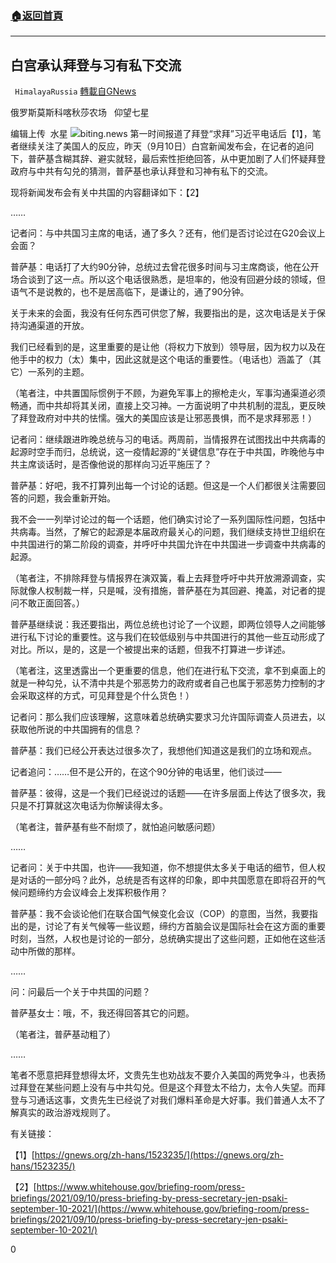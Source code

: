 ###  [:house:返回首頁](https://github.com/ourhimalayas/txt)
---


## 白宫承认拜登与习有私下交流
` HimalayaRussia` [轉載自GNews](https://gnews.org/zh-hans/1526818/)

俄罗斯莫斯科喀秋莎农场   仰望七星

编辑上传  水星
![](https://assets.gnews.org/wp-content/uploads/2021/09/B-3.jpg)biting.news
第一时间报道了拜登“求拜”习近平电话后【1】，笔者继续关注了美国人的反应，昨天（9月10日）白宫新闻发布会，在记者的追问下，普萨基含糊其辞、避实就轻，最后索性拒绝回答，从中更加剧了人们怀疑拜登政府与中共有勾兑的猜测，普萨基也承认拜登和习神有私下的交流。

现将新闻发布会有关中共国的内容翻译如下：【2】

……

记者问：与中共国习主席的电话，通了多久？还有，他们是否讨论过在G20会议上会面？

普萨基：电话打了大约90分钟，总统过去曾花很多时间与习主席商谈，他在公开场合谈到了这一点。所以这个电话很熟悉，是坦率的，他没有回避分歧的领域，但语气不是说教的，也不是居高临下，是谦让的，通了90分钟。

关于未来的会面，我没有任何东西可供您了解，我要指出的是，这次电话是关于保持沟通渠道的开放。

我们已经看到的是，这里重要的是让他（将权力下放到）领导层，因为权力以及在他手中的权力（太）集中，因此这就是这个电话的重要性。（电话也）涵盖了（其它）一系列的主题。

（笔者注，中共置国际惯例于不顾，为避免军事上的擦枪走火，军事沟通渠道必须畅通，而中共却将其关闭，直接上交习神。一方面说明了中共机制的混乱，更反映了拜登政府对中共的怯懦。强大的美国应该是让邪恶畏惧，而不是求拜邪恶！）

记者问：继续跟进昨晚总统与习的电话。两周前，当情报界在试图找出中共病毒的起源时空手而归，总统说，这一疫情起源的“关键信息”存在于中共国，昨晚他与中共主席谈话时，是否像他说的那样向习近平施压了？

普萨基：好吧，我不打算列出每一个讨论的话题。但这是一个人们都很关注需要回答的问题，我会重新开始。

我不会一一列举讨论过的每一个话题，他们确实讨论了一系列国际性问题，包括中共病毒。当然，了解它的起源是本届政府最关心的问题，我们继续支持世卫组织在中共国进行的第二阶段的调查，并呼吁中共国允许在中共国进一步调查中共病毒的起源。

（笔者注，不排除拜登与情报界在演双簧，看上去拜登呼吁中共开放溯源调查，实际就像人权制裁一样，只是喊，没有措施，普萨基在为其回避、掩盖，对记者的提问不敢正面回答。）

普萨基继续说：我还要指出，两位总统也讨论了一个议题，即两位领导人之间能够进行私下讨论的重要性。这与我们在较低级别与中共国进行的其他一些互动形成了对比。所以，是的，这是一个被提出来的话题，但我不打算进一步详述。

（笔者注，这里透露出一个更重要的信息，他们在进行私下交流，拿不到桌面上的就是一种勾兑，认不清中共是个邪恶势力的政府或者自己也属于邪恶势力控制的才会采取这样的方式，可见拜登是个什么货色！）

记者问：那么我们应该理解，这意味着总统确实要求习允许国际调查人员进去，以获取他所说的中共国拥有的信息？

普萨基：我们已经公开表达过很多次了，我想他们知道这是我们的立场和观点。

记者追问：……但不是公开的，在这个90分钟的电话里，他们谈过——

普萨基：彼得，这是一个我们已经说过的话题——在许多层面上传达了很多次，我只是不打算就这次电话为你解读得太多。

（笔者注，普萨基有些不耐烦了，就怕追问敏感问题）

……

记者问：关于中共国，也许——我知道，你不想提供太多关于电话的细节，但人权是对话的一部分吗？此外，总统是否有这样的印象，即中共国愿意在即将召开的气候问题缔约方会议峰会上发挥积极作用？

普萨基：我不会谈论他们在联合国气候变化会议（COP）的意图，当然，我要指出的是，讨论了有关气候等一些议题，缔约方首脑会议是国际社会在这方面的重要时刻，当然，人权也是讨论的一部分，总统确实提出了这些问题，正如他在这些活动中所做的那样。

……

问：问最后一个关于中共国的问题？

普萨基女士：哦，不，我还得回答其它的问题。

（笔者注，普萨基动粗了）

……

笔者不愿意把拜登想得太坏，文贵先生也劝战友不要介入美国的两党争斗，也表扬过拜登在某些问题上没有与中共勾兑。但是这个拜登太不给力，太令人失望。而拜登与习通话这事，文贵先生已经说了对我们爆料革命是大好事。我们普通人太不了解真实的政治游戏规则了。

有关链接：

【1】[https://gnews.org/zh-hans/1523235/](https://gnews.org/zh-hans/1523235/)

【2】[https://www.whitehouse.gov/briefing-room/press-briefings/2021/09/10/press-briefing-by-press-secretary-jen-psaki-september-10-2021/](https://www.whitehouse.gov/briefing-room/press-briefings/2021/09/10/press-briefing-by-press-secretary-jen-psaki-september-10-2021/)

0
